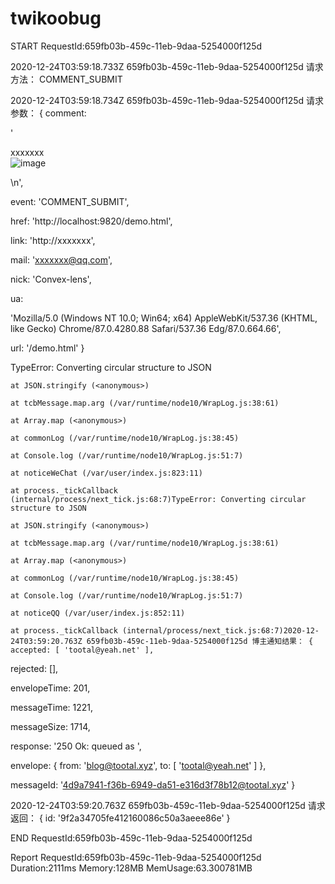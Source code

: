 # twikoobug

START RequestId:659fb03b-459c-11eb-9daa-5254000f125d

2020-12-24T03:59:18.733Z 659fb03b-459c-11eb-9daa-5254000f125d 请求方法： COMMENT_SUBMIT

2020-12-24T03:59:18.734Z 659fb03b-459c-11eb-9daa-5254000f125d 请求参数： { comment:

   '<p>xxxxxxx<br><img src="https://746f-tootal-0gfd320q0433ea1f-1257857887.tcb.qcloud.la/tk-img/1608782348797-d2efd116371c4265a9ac3e87223c16e8.png" alt="image"></p>\n',

  event: 'COMMENT_SUBMIT',

  href: 'http://localhost:9820/demo.html',

  link: 'http://xxxxxxx',

  mail: 'xxxxxxx@qq.com',

  nick: 'Convex-lens',

  ua:

   'Mozilla/5.0 (Windows NT 10.0; Win64; x64) AppleWebKit/537.36 (KHTML, like Gecko) Chrome/87.0.4280.88 Safari/537.36 Edg/87.0.664.66',

  url: '/demo.html' }

TypeError: Converting circular structure to JSON

    at JSON.stringify (<anonymous>)

    at tcbMessage.map.arg (/var/runtime/node10/WrapLog.js:38:61)

    at Array.map (<anonymous>)

    at commonLog (/var/runtime/node10/WrapLog.js:38:45)

    at Console.log (/var/runtime/node10/WrapLog.js:51:7)

    at noticeWeChat (/var/user/index.js:823:11)

    at process._tickCallback (internal/process/next_tick.js:68:7)TypeError: Converting circular structure to JSON

    at JSON.stringify (<anonymous>)

    at tcbMessage.map.arg (/var/runtime/node10/WrapLog.js:38:61)

    at Array.map (<anonymous>)

    at commonLog (/var/runtime/node10/WrapLog.js:38:45)

    at Console.log (/var/runtime/node10/WrapLog.js:51:7)

    at noticeQQ (/var/user/index.js:852:11)

    at process._tickCallback (internal/process/next_tick.js:68:7)2020-12-24T03:59:20.763Z 659fb03b-459c-11eb-9daa-5254000f125d 博主通知结果： { accepted: [ 'tootal@yeah.net' ],

  rejected: [],

  envelopeTime: 201,

  messageTime: 1221,

  messageSize: 1714,

  response: '250 Ok: queued as ',

  envelope: { from: 'blog@tootal.xyz', to: [ 'tootal@yeah.net' ] },

  messageId: '<4d9a7941-f36b-6949-da51-e316d3f78b12@tootal.xyz>' }

2020-12-24T03:59:20.763Z 659fb03b-459c-11eb-9daa-5254000f125d 请求返回： { id: '9f2a34705fe412160086c50a3aeee86e' } 

END RequestId:659fb03b-459c-11eb-9daa-5254000f125d

Report RequestId:659fb03b-459c-11eb-9daa-5254000f125d Duration:2111ms Memory:128MB MemUsage:63.300781MB


